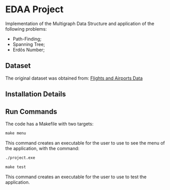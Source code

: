 # EDAA Project

Implementation of the Multigraph Data Structure and application of the following problems:
- Path-Finding;
- Spanning Tree;
- Erdõs Number;

## Dataset

The original dataset was obtained from:
[Flights and Airports Data](https://www.kaggle.com/datasets/tylerx/flights-and-airports-data?select=raw-flight-data.csv)

## Installation Details 

## Run Commands

The code has a Makefile with two targets:
```cmd
make menu
```
This command creates an executable for the user to use to see the menu of the application, with the command:
```cmd
./project.exe
```

```cmd
make test
```
This command creates an executable for the user to use to test the application.
